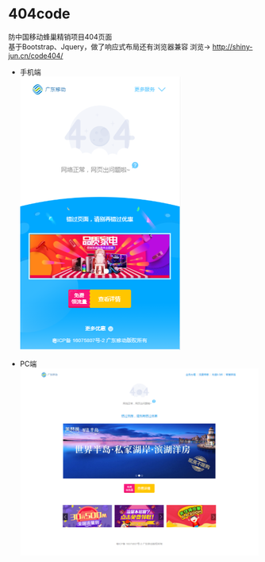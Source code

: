 # 404code
防中国移动蜂巢精销项目404页面  
基于Bootstrap、Jquery，做了响应式布局还有浏览器兼容
浏览-> http://shiny-jun.cn/code404/

* 手机端  
 ![image](https://github.com/shiny-jun/404code/blob/master/img/404-1.PNG)
 
* PC端
 ![image](https://github.com/shiny-jun/404code/blob/master/img/code404.png)
